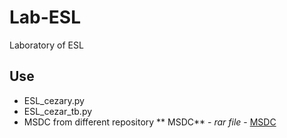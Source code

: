 # Lab-ESL
Laboratory of ESL
## Use 
* ESL_cezary.py 
* ESL_cezar_tb.py
* MSDC from different repository
** MSDC** - *rar file* - [MSDC](https://github.com/MateuszSalamon/ESL_from_421)
